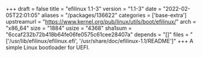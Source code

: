 +++
draft = false
title = "efilinux 1.1-3"
version = "1.1-3"
date = "2022-02-05T22:01:05"
aliases = "/packages/136622"
categories = ['base-extra']
upstreamurl = "https://www.kernel.org/pub/linux/utils/boot/efilinux/"
arch = "x86_64"
size = "1884"
usize = "4368"
sha1sum = "6ccaf232b72b418b64fe06fe0575c61cee28407a"
depends = "[]"
files = "['/usr/lib/efilinux/efilinux.efi', '/usr/share/doc/efilinux-1.1/README']"
+++
A simple Linux bootloader for UEFI.